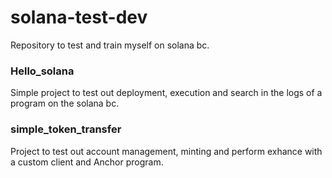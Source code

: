 # solana-test-dev
Repository to test and train myself on solana bc.

### Hello_solana

Simple project to test out deployment, execution and search in the logs of a program on the solana bc.

### simple_token_transfer

Project to test out account management, minting and perform exhance with a custom client and Anchor program. 


